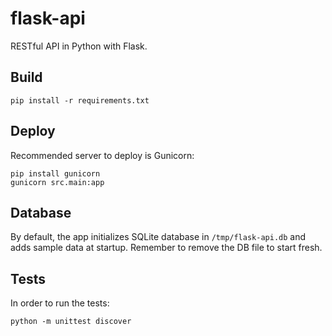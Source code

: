 # flask-api
RESTful API in Python with Flask.

## Build
```
pip install -r requirements.txt
```

## Deploy
Recommended server to deploy is Gunicorn:
```
pip install gunicorn
gunicorn src.main:app
```

## Database
By default, the app initializes SQLite database in ```/tmp/flask-api.db``` and adds sample data at startup. Remember to remove the DB file to start fresh.

## Tests
In order to run the tests:
```
python -m unittest discover
```
